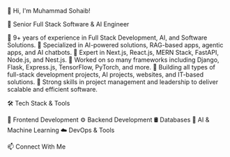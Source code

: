 👋 Hi, I'm Muhammad Sohaib!



🚀 Senior Full Stack Software & AI Engineer

🔹 9+ years of experience in Full Stack Development, AI, and Software Solutions.
🔹 Specialized in AI-powered solutions, RAG-based apps, agentic apps, and AI chatbots.
🔹 Expert in Next.js, React.js, MERN Stack, FastAPI, Node.js, and Nest.js.
🔹 Worked on so many frameworks including Django, Flask, Express.js, TensorFlow, PyTorch, and more.
🔹 Building all types of full-stack development projects, AI projects, websites, and IT-based solutions.
🔹 Strong skills in project management and leadership to deliver scalable and efficient software.


🛠️ Tech Stack & Tools

🚀 Frontend Development
⚙️ Backend Development
🛢️ Databases
🤖 AI & Machine Learning
☁️ DevOps & Tools



📫 Connect With Me


<!--
**MuhammadSohaibKhann/MuhammadSohaibKhann** is a ✨ _special_ ✨ repository because its `README.md` (this file) appears on your GitHub profile.

Here are some ideas to get you started:

- 🔭 I’m currently working on ...
- 🌱 I’m currently learning ...
- 👯 I’m looking to collaborate on ...
- 🤔 I’m looking for help with ...
- 💬 Ask me about ...
- 📫 How to reach me: ...
- 😄 Pronouns: ...
- ⚡ Fun fact: ...
-->
